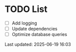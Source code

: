 # TODO List

- [ ] Add logging
- [ ] Update dependencies
- [ ] Optimize database queries

Last updated: 2025-06-19 16:03
